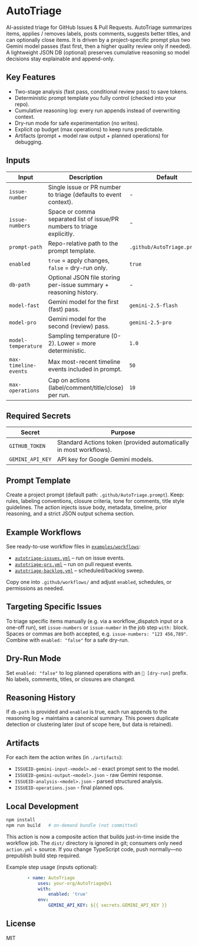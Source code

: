 # AutoTriage

AI-assisted triage for GitHub Issues & Pull Requests. AutoTriage summarizes items, applies / removes labels, posts comments, suggests better titles, and can optionally close items. It is driven by a project-specific prompt plus two Gemini model passes (fast first, then a higher quality review only if needed). A lightweight JSON DB (optional) preserves cumulative reasoning so model decisions stay explainable and append-only.

## Key Features

* Two-stage analysis (fast pass, conditional review pass) to save tokens.
* Deterministic prompt template you fully control (checked into your repo).
* Cumulative reasoning log: every run appends instead of overwriting context.
* Dry-run mode for safe experimentation (no writes).
* Explicit op budget (max operations) to keep runs predictable.
* Artifacts (prompt + model raw output + planned operations) for debugging.

## Inputs

| Input | Description | Default |
|-------|-------------|---------|
| `issue-number` | Single issue or PR number to triage (defaults to event context). | - |
| `issue-numbers` | Space or comma separated list of issue/PR numbers to triage explicitly. | - |
| `prompt-path` | Repo-relative path to the prompt template. | `.github/AutoTriage.prompt` |
| `enabled` | `true` = apply changes, `false` = dry-run only. | `true` |
| `db-path` | Optional JSON file storing per-issue summary + reasoning history. | - |
| `model-fast` | Gemini model for the first (fast) pass. | `gemini-2.5-flash` |
| `model-pro` | Gemini model for the second (review) pass. | `gemini-2.5-pro` |
| `model-temperature` | Sampling temperature (0-2). Lower = more deterministic. | `1.0` |
| `max-timeline-events` | Max most-recent timeline events included in prompt. | `50` |
| `max-operations` | Cap on actions (label/comment/title/close) per run. | `10` |

## Required Secrets

| Secret | Purpose |
|--------|---------|
| `GITHUB_TOKEN` | Standard Actions token (provided automatically in most workflows). |
| `GEMINI_API_KEY` | API key for Google Gemini models. |

## Prompt Template

Create a project prompt (default path: `.github/AutoTriage.prompt`). Keep: rules, labeling conventions, closure criteria, tone for comments, title style guidelines. The action injects issue body, metadata, timeline, prior reasoning, and a strict JSON output schema section.

## Example Workflows

See ready-to-use workflow files in [`examples/workflows`](./examples/workflows/):

* [`autotriage-issues.yml`](./examples/workflows/autotriage-issues.yml) – run on issue events.
* [`autotriage-prs.yml`](./examples/workflows/autotriage-prs.yml) – run on pull request events.
* [`autotriage-backlog.yml`](./examples/workflows/autotriage-backlog.yml) – scheduled/backlog sweep.

Copy one into `.github/workflows/` and adjust `enabled`, schedules, or permissions as needed.

## Targeting Specific Issues

To triage specific items manually (e.g. via a workflow_dispatch input or a one-off run), set `issue-numbers` or `issue-number` in the job step `with:` block. Spaces or commas are both accepted, e.g. `issue-numbers: "123 456,789"`. Combine with `enabled: "false"` for a safe dry-run.

## Dry-Run Mode

Set `enabled: "false"` to log planned operations with an `🧪 [dry-run]` prefix. No labels, comments, titles, or closures are changed.

## Reasoning History

If `db-path` is provided and `enabled` is true, each run appends to the reasoning log + maintains a canonical summary. This powers duplicate detection or clustering later (out of scope here, but data is retained).

## Artifacts

For each item the action writes (in `./artifacts`):

* `ISSUEID-gemini-input-<model>.md` - exact prompt sent to the model.
* `ISSUEID-gemini-output-<model>.json` - raw Gemini response.
* `ISSUEID-analysis-<model>.json` - parsed structured analysis.
* `ISSUEID-operations.json` - final planned ops.

## Local Development

```bash
npm install
npm run build   # on-demand bundle (not committed)
```

This action is now a composite action that builds just-in-time inside the workflow job. The `dist/` directory is ignored in git; consumers only need `action.yml` + source. If you change TypeScript code, push normally—no prepublish build step required.

Example step usage (inputs optional):

```yaml
		- name: AutoTriage
			uses: your-org/AutoTriage@v1
			with:
				enabled: 'true'
			env:
				GEMINI_API_KEY: ${{ secrets.GEMINI_API_KEY }}
```

## License

MIT
